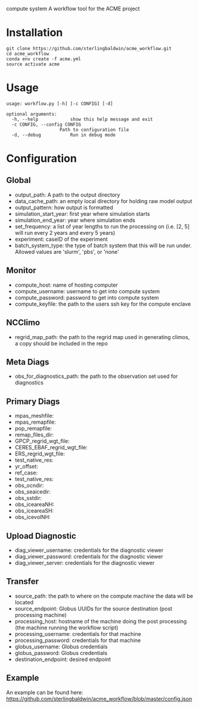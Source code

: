 compute system
A workflow tool for the ACME project

# Installation

    git clone https://github.com/sterlingbaldwin/acme_workflow.git
    cd acme_workflow
    conda env create -f acme.yml
    source activate acme


# Usage

    usage: workflow.py [-h] [-c CONFIG] [-d]

    optional arguments:
      -h, --help            show this help message and exit
      -c CONFIG, --config CONFIG
                        Path to configuration file
      -d, --debug           Run in debug mode

# Configuration
## Global
* output_path: A path to the output directory
* data_cache_path: an empty local directory for holding raw model output
* output_pattern: how output is formatted
* simulation_start_year: first year where simulation starts
* simulation_end_year: year where simulation ends
* set_frequency: a list of year lengths to run the processing on (i.e. [2, 5] will run every 2 years and every 5 years)
* experiment: caseID of the experiment
* batch_system_type: the type of batch system that this will be run under. Allowed values are 'slurm', 'pbs', or 'none'

## Monitor
* compute_host: name of hosting computer
* compute_username: username to get into compute system
* compute_password: password to get into compute system
* compute_keyfile: the path to the users ssh key for the compute enclave

## NCClimo
* regrid_map_path: the path to the regrid map used in generating climos, a copy should be included in the repo

## Meta Diags
* obs_for_diagnostics_path: the path to the observation set used for diagnostics

## Primary Diags
* mpas_meshfile:
* mpas_remapfile:
* pop_remapfile:
* remap_files_dir:
* GPCP_regrid_wgt_file:
* CERES_EBAF_regrid_wgt_file:
* ERS_regrid_wgt_file:
* test_native_res:
* yr_offset:
* ref_case:
* test_native_res:
* obs_ocndir:
* obs_seaicedir:
* obs_sstdir:
* obs_iceareaNH:
* obs_iceareaSH:
* obs_icevolNH:

## Upload Diagnostic
* diag_viewer_username: credentials for the diagnostic viewer
* diag_viewer_password: credentials for the diagnostic viewer
* diag_viewer_server: credentials for the diagnostic viewer

## Transfer
* source_path: the path to where on the compute machine the data will be located
* source_endpoint: Globus UUIDs for the source destination (post processing machine)
* processing_host: hostname of the machine doing the post processing (the machine running the workflow script)
* processing_username: credentials for that machine
* processing_password: credentials for that machine
* globus_username: Globus credentials
* globus_password: Globus credentials
* destination_endpoint: desired endpoint


## Example
An example can be found here:  https://github.com/sterlingbaldwin/acme_workflow/blob/master/config.json
